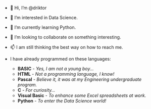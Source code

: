 - 👋 Hi, I’m @driktor
- 👀 I’m interested in Data Science.
- 🌱 I’m currently learning Python.
- 💞️ I’m looking to collaborate on something interesting.
- 📫 I am still thinking the best way on how to reach me.



- I have already programmed on these languages:
  - **BASIC** - _Yes, I am not a young boy..._
  - **HTML** - _Not a programming language, I know!_
  - **Pascal** - _Believe it, it was at my Engineering undergraduate program._
  - **C** - _For curiosity..._
  - **Visual Basic** - _To enhance some Excel spreadsheets at work._
  - **Python** - _To enter the Data Science world!_


<!---
driktor/driktor is a ✨ special ✨ repository because its `README.md` (this file) appears on your GitHub profile.
You can click the Preview link to take a look at your changes.
--->
